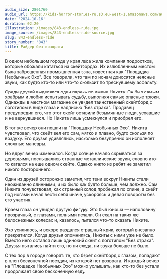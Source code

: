 ```yaml
---
audio_size: 2801760
audio_url: https://kids-horror-stories-ru.s3.eu-west-1.amazonaws.com/audio/843-endless-ride.mp3
date: '2024-10-16'
duration: 02:20
illustration: /images/843-endless-ride.jpg
image_source: /images/843-endless-ride-source.jpg
slug: 843-endless-ride
story_number: '843'
title: Райдер без возврата
---
```


В одном небольшом городе у края леса жила компания подростков, которые обожали кататься на скейтбордах. Их излюбленным местом была заброшенная промышленная зона, известная как "Площадка Необычных Эхо". Все говорили, что там по ночам доносятся неясные звуки, как будто кто-то или что-то скользит по треснувшему асфальту.

Среди друзей выделялся один парень по имени Никита. Он был самым храбрым и любил испытывать судьбу, выполняя самые опасные трюки. Однажды в местном магазине он увидел таинственный скейтборд с логотипом в виде глаза и надписью "Без страха". Продавец предупредил его, что этот скейт оставили безымянные люди, уехавшие и не вернувшиеся. Но Никита лишь усмехнулся и приобрел его.

В тот же вечер они пошли на "Площадку Необычных Эхо". Никита чувствовал, что скейт вел его сам, мягко и плавно, будто скользя по воздуху. Его друзья удивлялись, насколько безупречно он исполняет сложные маневры.

Но вдруг вечер изменился. Когда солнце начало скрываться за деревьями, послышались странные металлические звуки, словно кто-то катался на еще одном скейте. Однако никто из ребят не заметил никого постороннего.

Один из друзей осторожно заметил, что тени вокруг Никиты стали неожиданно длинными, и их было как будто больше, чем должно. Сам Никита почувствовал, как странный холод пробежал по спине, а скейт под ногами начал вести себя иначе, ускоряясь и делая повороты без его участия.

Краем глаза он увидел другую фигуру. Это был юноша — наполовину прозрачный, с глазами, полными печали. Он ехал на таких же белоснежных колесах и, казалось, пытался что-то сказать Никите.

Эхо усилилось, и вскоре раздался страшный крик, который внезапно прекратился. Когда друзья опомнились, Никиты с ними уже не было. Вместо него остался лишь одинокий скейт с логотипом "Без страха". Друзья пытались найти его, но ни следа, ни звука больше не было.

С тех пор в городе говорят: те, кто берет скейтборд с глазом, попадают в плен бесконечной поездки, из которой нет возврата. И каждый вечер на "Площадке Необычных Эхо" можно услышать, как кто-то без устали продолжает свою бесконечную езду.